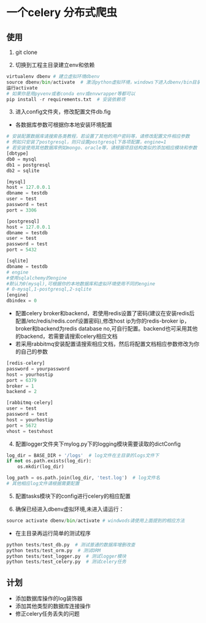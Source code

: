 # 一个celery 分布式爬虫
## 使用
1. git clone

2. 切换到工程主目录建立env和依赖
```python
virtualenv dbenv # 建立虚拟环境dbenv
source dbenv/bin/activate  # 激活python虚拟环境，windows下进入dbenv/bin目录
运行activate
# 如果你是用pyvenv或者conda env或envwrapper等都可以
pip install -r requirements.txt  # 安装依赖项
```
3. 进入config文件夹，修改配置文件db.fig
- 各数据库参数可根据你本地安装环境配置
```python
# 安装配置数据库请搜索各类教程，若设置了其他的用户密码等，请修改配置文件相应参数
# 例如只安装了postgresql，则只设置postgresql下各项配置，engine=1
# 若安装使用其他数据库例如mongo、oracle等，请根据项目结构类似的添加相应模块和参数
[dbtype]
db0 = mysql
db1 = postgresql
db2 = sqlite

[mysql]
host = 127.0.0.1
dbname = testdb
user = test
password = test
port = 3306

[postgresql]
host = 127.0.0.1
dbname = testdb
user = test
password = test
port = 5432

[sqlite]
dbname = testdb
# engine
#使用sqlalchemy的engine
#默认为0(mysql),可根据你的本地数据库和虚拟环境使用不同的engine
# 0-mysql,1-postgresql,2-sqlite
[engine]
dbindex = 0
```
- 配置celery broker和backend，若使用redis设置了密码(建议在安装redis后配置/etc/redis/redis.conf设置密码),修改host ip为你的redis-broker ip， broker和backend为redis database no,可自行配置。backend也可采用其他的backend，若需要请搜索celery相应文档
- 若采用rabbitmq安装配置请搜索相应文档，然后将配置文档相应参数修改为你的自己的参数
```python
[redis-celery]
password = yourpassword
host = yourhostip
port = 6379
broker = 1
backend = 2

[rabbitmq-celery]
user = test
password = test
host = yourhostip
port = 5672
vhost = testvhost
```


4. 配置logger文件夹下mylog.py下的logging模块需要读取的dictConfig
```python
log_dir = BASE_DIR + '/logs'  # log文件在主目录的logs文件下
if not os.path.exists(log_dir):
    os.mkdir(log_dir)

log_path = os.path.join(log_dir, 'test.log')  # log文件名
# 其他相应log文件请根据需要配置
```

5. 配置tasks模块下的config进行celery的相应配置

6. 确保已经进入dbenv虚拟环境,未进入请运行：
```python
source activate dbenv/bin/activate # windwods请使用上面提到的相应方法
```
- 在主目录再运行简单的测试程序
```python
python tests/test_db.py  # 测试普通的数据库增删改查
python tests/test_orm.py  # 测试ORM
python tests/test_logger.py  # 测试logger模块
python tests/test_celery.py  # 测试celery任务
```

## 计划
- 添加数据库操作的log装饰器
- 添加其他类型的数据库连接操作
- 修正celery任务丢失的问题